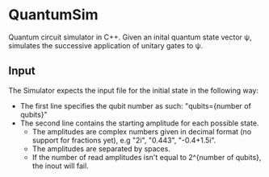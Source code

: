 # QuantumSim
Quantum circuit simulator in C++.
Given an inital quantum state vector ψ, simulates the successive application of unitary gates to ψ.

## Input
The Simulator expects the input file for the initial state in the following way:
- The first line specifies the qubit number as such: "qubits={number of qubits}"
- The second line contains the starting amplitude for each possible state.
    - The amplitudes are complex numbers given in decimal format (no support for fractions yet), e.g "2i", "0.443", "-0.4+1.5i".
    - The amplitudes are separated by spaces.
    - If the number of read amplitudes isn't equal to 2^{number of qubits}, the inout will fail.